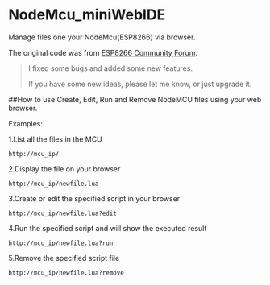 # NodeMcu_miniWebIDE
Manage files one your NodeMcu(ESP8266) via browser.

The original code was from [ESP8266 Community Forum](http://www.esp8266.com/viewtopic.php?f=19&t=1549).
> I fixed some bugs and added some new features.
>
> If you have some new ideas, please let me know, or just upgrade it.

##How to use
Create, Edit, Run and Remove NodeMCU files using your web browser.

Examples:

  1.List all the files in the MCU
	
    http://mcu_ip/ 
		
  2.Display the file on your browser
	
    http://mcu_ip/newfile.lua 
		
  3.Create or edit the specified script in your browser
	
    http://mcu_ip/newfile.lua?edit
	
  4.Run the specified script and will show the executed result
	
    http://mcu_ip/newfile.lua?run
	
  5.Remove the specified script file
	
    http://mcu_ip/newfile.lua?remove

